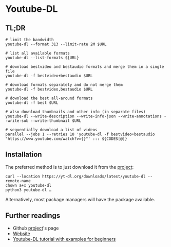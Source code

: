 # Youtube-DL

## TL;DR

```shell
# limit the bandwidth
youtube-dl --format 313 --limit-rate 2M $URL

# list all available formats
youtube-dl --list-formats ${URL}

# download bestvideo and bestaudio formats and merge them in a single file
youtube-dl -f bestvideo+bestaudio $URL

# download formats separately and do not merge them
youtube-dl -f bestvideo,bestaudio $URL

# download the best all-around formats
youtube-dl -f best $URL

# also download thumbnails and other info (in separate files)
youtube-dl --write-description --write-info-json --write-annotations --write-sub --write-thumbnail $URL

# sequentially download a list of videos
parallel --jobs 1 --retries 10 'youtube-dl -f bestvideo+bestaudio "https://www.youtube.com/watch?v={}"' ::: ${CODES[@]}
```

## Installation

The preferred method is to just download it from the [project]:

```shell
curl --location https://yt-dl.org/downloads/latest/youtube-dl --remote-name
chown a+x youtube-dl
python3 youtube-dl …
```

Alternatively, most package managers will have the package available.

## Further readings

- Github [project]'s page
- [Website]
- [Youtube-DL tutorial with examples for beginners]

[project]: https://github.com/ytdl-org/youtube-dl
[website]: http://ytdl-org.gitlab.io/youtube-dl

[youtube-dl tutorial with examples for beginners]: https://ostechnix.com/youtube-dl-tutorial-with-examples-for-beginners
